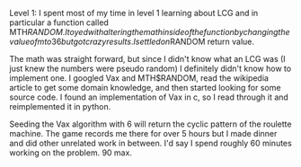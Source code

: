Level 1:
I spent most of my time in level 1 learning about LCG and in particular a function called MTH$RANDOM.  I toyed with altering the math inside of the function by changing the value of m to 36 but got crazy results.  I settled on % 36 meaning do modulos 36 on the MTH$RANDOM return value.  

The math was straight forward, but since I didn't know what an LCG was (I just knew the numbers were pseudo random) I definitely didn't know how to implement one.  I googled Vax and MTH$RANDOM, read the wikipedia article to get some domain knowledge, and then started looking for some source code.  I found an implementation of Vax in c, so I read through it and reimplemented it in python.

Seeding the Vax algorithm with 6 will return the cyclic pattern of the roulette machine.  The game records me there for over 5 hours but I made dinner and did other unrelated work in between.  I'd say I spend roughly 60 minutes working on the problem.  90 max.